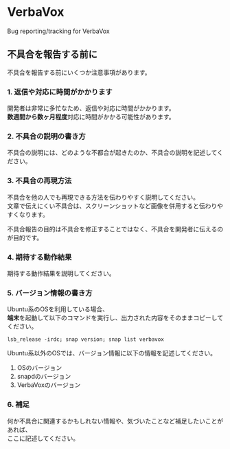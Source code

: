 # VerbaVox
Bug reporting/tracking for VerbaVox


## 不具合を報告する前に
不具合を報告する前にいくつか注意事項があります。

### 1. 返信や対応に時間がかかります
開発者は非常に多忙なため、返信や対応に時間がかかります。  
**数週間から数ヶ月程度**対応に時間がかかる可能性があります。

### 2. 不具合の説明の書き方
不具合の説明には、どのような不都合が起きたのか、不具合の説明を記述してください。

### 3. 不具合の再現方法
不具合を他の人でも再現できる方法を伝わりやすく説明してください。  
文章で伝えにくい不具合は、スクリーンショットなど画像を併用すると伝わりやすくなります。

不具合報告の目的は不具合を修正することではなく、不具合を開発者に伝えるのが目的です。

### 4. 期待する動作結果
期待する動作結果を説明してください。

### 5. バージョン情報の書き方
Ubuntu系のOSを利用している場合、  
**端末**を起動して以下のコマンドを実行し、出力された内容をそのままコピーしてください。

`lsb_release -irdc; snap version; snap list verbavox`

Ubuntu系以外のOSでは、バージョン情報に以下の情報を記述してください。

1. OSのバージョン
2. snapdのバージョン
3. VerbaVoxのバージョン

### 6. 補足
何か不具合に関連するかもしれない情報や、気づいたことなど補足したいことがあれば、  
ここに記述してください。

